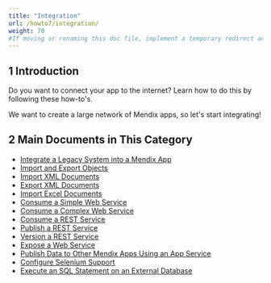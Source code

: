 ```yaml
---
title: "Integration"
url: /howto7/integration/
weight: 70
#If moving or renaming this doc file, implement a temporary redirect and let the respective team know they should update the URL in the product. See Mapping to Products for more details.
---
```


## 1 Introduction

Do you want to connect your app to the internet? Learn how to do this by following these how-to's.

We want to create a large network of Mendix apps, so let's start integrating!

## 2 Main Documents in This Category

* [Integrate a Legacy System into a Mendix App](/howto7/integration/integrating-a-legacy-system-into-a-mendix-app/)
* [Import and Export Objects](/howto7/integration/importing-and-exporting-objects/)
* [Import XML Documents](/howto7/integration/importing-xml-documents/)
* [Export XML Documents](/howto7/integration/export-xml-documents/)
* [Import Excel Documents](/howto7/integration/importing-excel-documents/)
* [Consume a Simple Web Service](/howto7/integration/consume-a-simple-web-service/)
* [Consume a Complex Web Service](/howto7/integration/consume-a-complex-web-service/)
* [Consume a REST Service](/howto7/integration/consume-a-rest-service/)
* [Publish a REST Service](/howto7/integration/publish-rest-service/)
* [Version a REST Service](/howto7/integration/version-rest-service/)
* [Expose a Web Service](/howto7/integration/expose-a-web-service/)
* [Publish Data to Other Mendix Apps Using an App Service](/howto7/integration/publish-data-to-other-mendix-apps-using-an-app-service/)
* [Configure Selenium Support](/howto7/integration/selenium-support/)
* [Execute an SQL Statement on an External Database](/howto7/integration/execute-an-sql-statement-on-an-external-database/)
